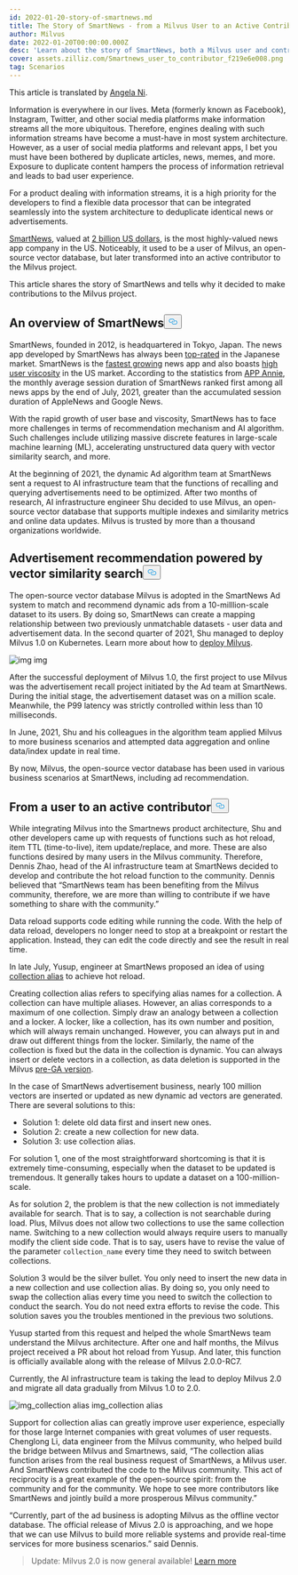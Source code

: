 ```yaml
---
id: 2022-01-20-story-of-smartnews.md
title: The Story of SmartNews - from a Milvus User to an Active Contributor
author: Milvus
date: 2022-01-20T00:00:00.000Z
desc: 'Learn about the story of SmartNews, both a Milvus user and contributor.'
cover: assets.zilliz.com/Smartnews_user_to_contributor_f219e6e008.png
tag: Scenarios
---
```

<p>This article is translated by <a href="https://www.linkedin.com/in/yiyun-n-2aa713163/">Angela Ni</a>.</p>
<p>Information is everywhere in our lives. Meta (formerly known as Facebook), Instagram, Twitter, and other social media platforms make information streams all the more ubiquitous. Therefore, engines dealing with such information streams have become a must-have in most system architecture. However, as a user of social media platforms and relevant apps, I bet you must have been bothered by duplicate articles, news, memes, and more. Exposure to duplicate content hampers the process of information retrieval and leads to bad user experience.</p>
<p>For a product dealing with information streams, it is a high priority for the developers to find a flexible data processor that can be integrated seamlessly into the system architecture to deduplicate identical news or advertisements.</p>
<p><a href="https://www.smartnews.com/en/">SmartNews</a>, valued at <a href="https://techcrunch.com/2021/09/15/news-aggregator-smartnews-raises-230-million-valuing-its-business-at-2-billion/">2 billion US dollars</a>, is the most highly-valued news app company in the US. Noticeably, it used to be a user of Milvus, an open-source vector database, but later transformed into an active contributor to the Milvus project.</p>
<p>This article shares the story of SmartNews and tells why it decided to make contributions to the Milvus project.</p>
<h2 id="An-overview-of-SmartNews" class="common-anchor-header">An overview of SmartNews<button data-href="#An-overview-of-SmartNews" class="anchor-icon" translate="no">
      <svg translate="no"
        aria-hidden="true"
        focusable="false"
        height="20"
        version="1.1"
        viewBox="0 0 16 16"
        width="16"
      >
        <path
          fill="#0092E4"
          fill-rule="evenodd"
          d="M4 9h1v1H4c-1.5 0-3-1.69-3-3.5S2.55 3 4 3h4c1.45 0 3 1.69 3 3.5 0 1.41-.91 2.72-2 3.25V8.59c.58-.45 1-1.27 1-2.09C10 5.22 8.98 4 8 4H4c-.98 0-2 1.22-2 2.5S3 9 4 9zm9-3h-1v1h1c1 0 2 1.22 2 2.5S13.98 12 13 12H9c-.98 0-2-1.22-2-2.5 0-.83.42-1.64 1-2.09V6.25c-1.09.53-2 1.84-2 3.25C6 11.31 7.55 13 9 13h4c1.45 0 3-1.69 3-3.5S14.5 6 13 6z"
        ></path>
      </svg>
    </button></h2><p>SmartNews, founded in 2012, is headquartered in Tokyo, Japan. The news app developed by SmartNews has always been <a href="https://www.businessinsider.com/guides/smartnews-free-news-app-2018-9">top-rated</a> in the Japanese market. SmartNews is the <a href="https://about.smartnews.com/en/2019/06/12/smartnews-builds-global-momentum-with-over-500-us-growth-new-executives-and-three-new-offices/">fastest growing</a> news app and also boasts <a href="https://about.smartnews.com/en/2018/07/21/smartnews-reaches-more-than-10-million-monthly-active-users-in-the-united-states-and-japan/">high user viscosity</a> in the US market. According to the statistics from <a href="https://www.appannie.com/en/">APP Annie</a>, the monthly average session duration of SmartNews ranked first among all news apps by the end of July, 2021, greater than the accumulated session duration of AppleNews and Google News.</p>
<p>With the rapid growth of user base and viscosity, SmartNews has to face more challenges in terms of recommendation mechanism and AI algorithm. Such challenges include utilizing massive discrete features in large-scale machine learning (ML), accelerating unstructured data query with vector similarity search, and more.</p>
<p>At the beginning of 2021, the dynamic Ad algorithm team at SmartNews sent a request to AI infrastructure team that the functions of recalling and querying advertisements need to be optimized. After two months of research, AI infrastructure engineer Shu decided to use Milvus, an open-source vector database that supports multiple indexes and similarity metrics and online data updates. Milvus is trusted by more than a thousand organizations worldwide.</p>
<h2 id="Advertisement-recommendation-powered-by-vector-similarity-search" class="common-anchor-header">Advertisement recommendation powered by vector similarity search<button data-href="#Advertisement-recommendation-powered-by-vector-similarity-search" class="anchor-icon" translate="no">
      <svg translate="no"
        aria-hidden="true"
        focusable="false"
        height="20"
        version="1.1"
        viewBox="0 0 16 16"
        width="16"
      >
        <path
          fill="#0092E4"
          fill-rule="evenodd"
          d="M4 9h1v1H4c-1.5 0-3-1.69-3-3.5S2.55 3 4 3h4c1.45 0 3 1.69 3 3.5 0 1.41-.91 2.72-2 3.25V8.59c.58-.45 1-1.27 1-2.09C10 5.22 8.98 4 8 4H4c-.98 0-2 1.22-2 2.5S3 9 4 9zm9-3h-1v1h1c1 0 2 1.22 2 2.5S13.98 12 13 12H9c-.98 0-2-1.22-2-2.5 0-.83.42-1.64 1-2.09V6.25c-1.09.53-2 1.84-2 3.25C6 11.31 7.55 13 9 13h4c1.45 0 3-1.69 3-3.5S14.5 6 13 6z"
        ></path>
      </svg>
    </button></h2><p>The open-source vector database Milvus is adopted in the SmartNews Ad system to match and recommend dynamic ads from a 10-milllion-scale dataset to its users. By doing so, SmartNews can create a mapping relationship between two previously unmatchable datasets - user data and advertisement data. In the second quarter of 2021, Shu managed to deploy Milvus 1.0 on Kubernetes. Learn more about how to <a href="https://milvus.io/docs">deploy Milvus</a>.</p>
<p>
  <span class="img-wrapper">
    <img translate="no" src="https://assets.zilliz.com/image1_2a88ed162f.png" alt="img" class="doc-image" id="img" />
    <span>img</span>
  </span>
</p>
<p>After the successful deployment of Milvus 1.0, the first project to use Milvus was the advertisement recall project initiated by the Ad team at SmartNews. During the initial stage, the advertisement dataset was on a million scale. Meanwhile, the P99 latency was strictly controlled within less than 10 milliseconds.</p>
<p>In June, 2021, Shu and his colleagues in the algorithm team applied Milvus to more business scenarios and attempted data aggregation and online data/index update in real time.</p>
<p>By now, Milvus, the open-source vector database has been used in various business scenarios at SmartNews, including ad recommendation.</p>
<h2 id="From-a-user-to-an-active-contributor" class="common-anchor-header"><strong>From a user to an active contributor</strong><button data-href="#From-a-user-to-an-active-contributor" class="anchor-icon" translate="no">
      <svg translate="no"
        aria-hidden="true"
        focusable="false"
        height="20"
        version="1.1"
        viewBox="0 0 16 16"
        width="16"
      >
        <path
          fill="#0092E4"
          fill-rule="evenodd"
          d="M4 9h1v1H4c-1.5 0-3-1.69-3-3.5S2.55 3 4 3h4c1.45 0 3 1.69 3 3.5 0 1.41-.91 2.72-2 3.25V8.59c.58-.45 1-1.27 1-2.09C10 5.22 8.98 4 8 4H4c-.98 0-2 1.22-2 2.5S3 9 4 9zm9-3h-1v1h1c1 0 2 1.22 2 2.5S13.98 12 13 12H9c-.98 0-2-1.22-2-2.5 0-.83.42-1.64 1-2.09V6.25c-1.09.53-2 1.84-2 3.25C6 11.31 7.55 13 9 13h4c1.45 0 3-1.69 3-3.5S14.5 6 13 6z"
        ></path>
      </svg>
    </button></h2><p>While integrating Milvus into the Smartnews product architecture, Shu and other developers came up with requests of functions such as hot reload, item TTL (time-to-live), item update/replace, and more. These are also functions desired by many users in the Milvus community. Therefore, Dennis Zhao, head of the AI infrastructure team at SmartNews decided to develop and contribute the hot reload function to the community. Dennis believed that “SmartNews team has been benefiting from the Milvus community, therefore, we are more than willing to contribute if we have something to share with the community.”</p>
<p>Data reload supports code editing while running the code. With the help of data reload, developers no longer need to stop at a breakpoint or restart the application. Instead, they can edit the code directly and see the result in real time.</p>
<p>In late July, Yusup, engineer at SmartNews proposed an idea of using <a href="https://milvus.io/docs/v2.0.x/collection_alias.md#Collection-Alias">collection alias</a> to achieve hot reload.</p>
<p>Creating collection alias refers to specifying alias names for a collection. A collection can have multiple aliases. However, an alias corresponds to a maximum of one collection. Simply draw an analogy between a collection and a locker. A locker, like a collection, has its own number and position, which will always remain unchanged. However, you can always put in and draw out different things from the locker. Similarly, the name of the collection is fixed but the data in the collection is dynamic. You can always insert or delete vectors in a collection, as data deletion is supported in the Milvus <a href="https://milvus.io/docs/v2.0.x/release_notes.md#v200-PreGA">pre-GA version</a>.</p>
<p>In the case of SmartNews advertisement business, nearly 100 million vectors are inserted or updated as new dynamic ad vectors are generated. There are several solutions to this:</p>
<ul>
<li>Solution 1: delete old data first and insert new ones.</li>
<li>Solution 2: create a new collection for new data.</li>
<li>Solution 3: use collection alias.</li>
</ul>
<p>For solution 1, one of the most straightforward shortcoming is that it is extremely time-consuming, especially when the dataset to be updated is tremendous. It generally takes hours to update a dataset on a 100-million-scale.</p>
<p>As for solution 2, the problem is that the new collection is not immediately available for search. That is to say, a collection is not searchable during load. Plus, Milvus does not allow two collections to use the same collection name. Switching to a new collection would always require users to manually modify the client side code. That is to say, users have to revise the value of the parameter <code translate="no">collection_name</code> every time they need to switch between collections.</p>
<p>Solution 3 would be the silver bullet. You only need to insert the new data in a new collection and use collection alias. By doing so, you only need to swap the collection alias every time you need to switch the collection to conduct the search. You do not need extra efforts to revise the code. This solution saves you the troubles mentioned in the previous two solutions.</p>
<p>Yusup started from this request and helped the whole SmartNews team understand the Milvus architecture. After one and half months, the Milvus project received a PR about hot reload from Yusup. And later, this function is officially available along with the release of Milvus 2.0.0-RC7.</p>
<p>Currently, the AI infrastructure team is taking the lead to deploy Milvus 2.0 and migrate all data gradually from Milvus 1.0 to 2.0.</p>
<p>
  <span class="img-wrapper">
    <img translate="no" src="https://assets.zilliz.com/image2_96c064a627.png" alt="img_collection alias" class="doc-image" id="img_collection-alias" />
    <span>img_collection alias</span>
  </span>
</p>
<p>Support for collection alias can greatly improve user experience, especially for those large Internet companies with great volumes of user requests. Chenglong Li, data engineer from the Milvus community, who helped build the bridge between Milvus and Smartnews, said, “The collection alias function arises from the real business request of SmartNews, a Milvus user. And SmartNews contributed the code to the Milvus community. This act of reciprocity is a great example of the open-source spirit: from the community and for the community. We hope to see more contributors like SmartNews and jointly build a more prosperous Milvus community.”</p>
<p>“Currently, part of the ad business is adopting Milvus as the offline vector database. The official release of Mivus 2.0 is approaching, and we hope that we can use Milvus to build more reliable systems and provide real-time services for more business scenarios.” said Dennis.</p>
<blockquote>
<p>Update: Milvus 2.0 is now general available! <a href="/blog/pt/2022-1-25-annoucing-general-availability-of-milvus-2-0.md">Learn more</a></p>
</blockquote>
